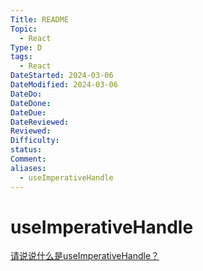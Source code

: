 ```yaml
---
Title: README
Topic:
  - React
Type: D
tags:
  - React
DateStarted: 2024-03-06
DateModified: 2024-03-06
DateDo:
DateDone:
DateDue:
DateReviewed:
Reviewed:
Difficulty:
status:
Comment:
aliases:
  - useImperativeHandle
---
```

# useImperativeHandle
[请说说什么是useImperativeHandle？](https://github.com/haizlin/fe-interview/issues/708)
